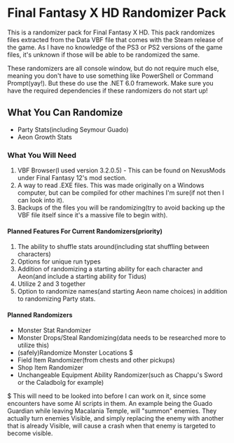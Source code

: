 # Final Fantasy X HD Randomizer Pack

This is a randomizer pack for Final Fantasy X HD. This pack randomizes files extracted from the Data VBF file that comes with the Steam release of the game. As I have no knowledge of the PS3 or PS2 versions of the game files, it's unknown if those will be able to be randomized the same.

These randomizers are all console window, but do not require much else, meaning you don't have to use something like PowerShell or Command Prompt(yay!). But these do use the .NET 6.0 framework. Make sure you have the required dependencies if these randomizers do not start up!

## What You Can Randomize

- Party Stats(including Seymour Guado)
- Aeon Growth Stats

### What You Will Need

1. VBF Browser(I used version 3.2.0.5) - This can be found on NexusMods under Final Fantasy 12's mod section.
2. A way to read .EXE files. This was made originally on a Windows computer, but can be compiled for other machines I'm sure(if not then I can look into it).
3. Backups of the files you will be randomizing(try to avoid backing up the VBF file itself since it's a massive file to begin with).

#### Planned Features For Current Randomizers(priority)

1. The ability to shuffle stats around(including stat shuffling between characters)
2. Options for unique run types
3. Addition of randomizing a starting ability for each character and Aeon(and include a starting ability for Tidus)
4. Utilize 2 and 3 together
5. Option to randomize names(and starting Aeon name choices) in addition to randomizing Party stats.

#### Planned Randomizers

- Monster Stat Randomizer
- Monster Drops/Steal Randomizing(data needs to be researched more to utilize this)
- (safely)Randomize Monster Locations $
- Field Item Randomizer(from chests and other pickups)
- Shop Item Randomizer
- Unchangeable Equipment Ability Randomizer(such as Chappu's Sword or the Caladbolg for example)


$ This will need to be looked into before I can work on it, since some encounters have some AI scripts in them. An example being the Guado Guardian while leaving Macalania Temple, will "summon" enemies. They actually turn enemies Visible, and simply replacing the enemy with another that is already Visible, will cause a crash when that enemy is targeted to become visible.
